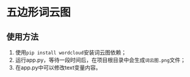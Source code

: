 # 五边形词云图

## 使用方法

1. 使用`pip install wordcloud`安装词云图依赖；
2. 运行app.py，等待一段时间后，在项目根目录中会生成`词云图.png`文件；
3. 在app.py中可以修改text变量内容。